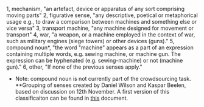 1,	mechanism,	"an artefact, device or apparatus of any sort comprising moving parts"
2,	figurative sense,	"any descriptive, poetical or metaphorical usage e.g., to draw a comparison between machines and something else or vice versa"
3,	transport machine,	"any machine designed for movement or transport"
4,	war,	"a weapon, or a machine employed in the context of war, such as military engines (siege towers) or other devices (guns)."
5,	compound noun*,	"the word "machine" appears as a part of an expression containing multiple words, e.g. sewing machine, or machine gun. The expression can be hyphenated (e.g. sewing-machine) or not (machine gun)."
6,	other,	"If none of the previous senses apply."

* Note: compound noun is not currently part of the crowdsourcing task.
**Grouping of senses created by Daniel Wilson and Kaspar Beelen, based on discussion on 12th November. A first version of this classificaiton can be found in [this](https://docs.google.com/spreadsheets/d/1r_4Ttre5I9-P7yY1d7u1f6_i5RJ76EHzHqiPRTd4uC4/edit?usp=sharing) document.
